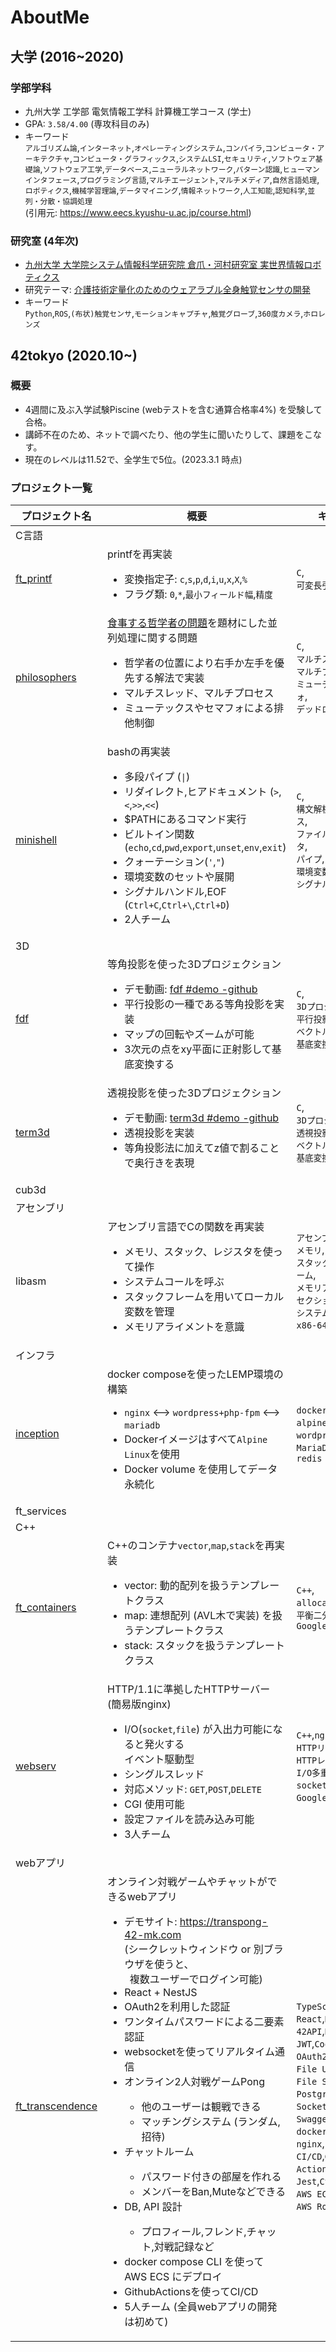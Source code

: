 # AboutMe

## 大学 (2016~2020)

### 学部学科

- 九州大学 工学部 電気情報工学科 計算機工学コース (学士)
- GPA: `3.58/4.00` (専攻科目のみ)
- キーワード  
  `アルゴリズム論`,`インターネット`,`オペレーティングシステム`,`コンパイラ`,`コンピュータ・アーキテクチャ`,`コンピュータ・グラフィックス`,`システムLSI`,`セキュリティ`,`ソフトウェア基礎論`,`ソフトウェア工学`,`データベース`,`ニューラルネットワーク`,`パターン認識`,`ヒューマンインタフェース`,`プログラミング言語`,`マルチエージェント`,`マルチメディア`,`自然言語処理`,`ロボティクス`,`機械学習理論`,`データマイニング`,`情報ネットワーク`,`人工知能`,`認知科学`,`並列・分散・協調処理`  
  (引用元: https://www.eecs.kyushu-u.ac.jp/course.html)

### 研究室 (4年次)

- [九州大学 大学院システム情報科学研究院 倉爪・河村研究室 実世界情報ロボティクス](https://robotics.ait.kyushu-u.ac.jp/)
- 研究テーマ: [介護技術定量化のためのウェアラブル全身触覚センサの開発](https://robotics.ait.kyushu-u.ac.jp/kurazume/papers/ROBOMECH20-2.pdf)
- キーワード  
  `Python`,`ROS`,`(布状)触覚センサ`,`モーションキャプチャ`,`触覚グローブ`,`360度カメラ`,`ホロレンズ`

## 42tokyo (2020.10~)

### 概要

- 4週間に及ぶ入学試験Piscine (webテストを含む通算合格率4%) を受験して合格。
- 講師不在のため、ネットで調べたり、他の学生に聞いたりして、課題をこなす。
- 現在のレベルは11.52で、全学生で5位。(2023.3.1 時点)

### プロジェクト一覧

| プロジェクト名 | 概要 | キーワード |
| ----------- | --- | ------- |
| C言語 |
| [ft\_printf](https://github.com/Masaya-Kamei/ft_printf) | printfを再実装 <ul><li>変換指定子: `c`,`s`,`p`,`d`,`i`,`u`,`x`,`X`,`%`</li><li>フラグ類: `0`,`*`,`最小フィールド幅`,`精度`</li></ul> | `C`,<br>`可変長引数` |
| [philosophers](https://github.com/Masaya-Kamei/philosophers) | [食事する哲学者の問題](https://ja.wikipedia.org/wiki/%E9%A3%9F%E4%BA%8B%E3%81%99%E3%82%8B%E5%93%B2%E5%AD%A6%E8%80%85%E3%81%AE%E5%95%8F%E9%A1%8C)を題材にした並列処理に関する問題 <ul><li>哲学者の位置により右手か左手を優先する解法で実装</li><li>マルチスレッド、マルチプロセス</li><li>ミューテックスやセマフォによる排他制御</li></ul> | `C`,<br>`マルチスレッド`,<br>`マルチプロセス`,<br>`ミューテックス`,`セマフォ`,<br>`デッドロック` |
| [minishell](https://github.com/Masaya-Kamei/minishell) | bashの再実装 <ul><li>多段パイプ (`\|`)</li><li>リダイレクト,ヒアドキュメント (`>`,`<`,`>>`,`<<`)</li><li>$PATHにあるコマンド実行</li><li>ビルトイン関数(`echo`,`cd`,`pwd`,`export`,`unset`,`env`,`exit`)</li><li>クォーテーション(`'`,`"`)</li><li>環境変数のセットや展開</li><li>シグナルハンドル,EOF (`Ctrl+C`,`Ctrl+\`,`Ctrl+D`)</li><li>2人チーム</li></ul> | `C`,<br>`構文解析`,`マルチプロセス`,<br>`ファイルディスクリプタ`,<br>`パイプ`,`リダイレクト`,<br>`環境変数`,<br>`シグナルハンドリング` |
| 3D |
| [fdf](https://github.com/Masaya-Kamei/fdf) | 等角投影を使った3Dプロジェクション<ul><li>デモ動画: [fdf #demo -github](https://github.com/Masaya-Kamei/fdf#demo)</li><li>平行投影の一種である等角投影を実装</li><li>マップの回転やズームが可能</li><li>3次元の点をxy平面に正射影して基底変換する</li></ul> | `C`,<br>`3Dプロジェクション`,<br>`平行投影`,`等角投影`,<br>`ベクトル`,`正射影`,<br>`基底変換`,`軸周りの回転` |
| [term3d](https://github.com/Masaya-Kamei/term3d) | 透視投影を使った3Dプロジェクション<ul><li>デモ動画: [term3d #demo -github](https://github.com/Masaya-Kamei/term3d#demo)</li><li>透視投影を実装</li><li>等角投影法に加えてz値で割ることで奥行きを表現</li></ul> | `C`,<br>`3Dプロジェクション`,<br>`透視投影`,<br>`ベクトル`,`正射影`,<br>`基底変換`,`軸周りの回転` |
| cub3d |
| アセンブリ |
| libasm | アセンブリ言語でCの関数を再実装 <ul><li>メモリ、スタック、レジスタを使って操作</li><li>システムコールを呼ぶ</li><li>スタックフレームを用いてローカル変数を管理</li><li>メモリアライメントを意識</li></ul> | `アセンブリ言語`,<br>`メモリ`,`レジスタ`,<br>`スタック`,`スタックフレーム`,<br>`メモリアライメント`,<br>`セクション`,<br>`システムコール`,<br>`x86-64`,`呼出規約` |
| インフラ |
| [inception](https://github.com/Masaya-Kamei/inception) | docker composeを使ったLEMP環境の構築　<ul><li>`nginx` <--> `wordpress+php-fpm` <--> `mariadb`</li><li>Dockerイメージはすべて`Alpine Linux`を使用</li><li>Docker volume を使用してデータ永続化</li></ul> | `docker compose`,<br>`alpine`,`nginx`,<br>`wordpress`,`php-fpm`,<br>`MariaDB`,`adminer`,<br>`redis` |
| ft_services |
| C++ |
| [ft\_containers](https://github.com/Masaya-Kamei/ft_containers) | C++のコンテナ`vector`,`map`,`stack`を再実装　<ul><li>vector: 動的配列を扱うテンプレートクラス</li><li>map: 連想配列 (AVL木で実装) を扱うテンプレートクラス</li><li>stack: スタックを扱うテンプレートクラス</li></ul> | `C++`,<br>`allocator`,`iterator`,<br>`平衡二分木`,`AVL木`,<br>`Google Test` |
| [webserv](https://github.com/Masaya-Kamei/webserv) | HTTP/1.1に準拠したHTTPサーバー (簡易版nginx) <ul><li>I/O(`socket`,`file`) が入出力可能になると発火する<br>イベント駆動型</li><li>シングルスレッド</li><li>対応メソッド: `GET`,`POST`,`DELETE`</li><li>CGI 使用可能</li><li>設定ファイルを読み込み可能</li><li>3人チーム</li></ul> | `C++`,`nginx`,<br>`HTTPリクエスト`,<br>`HTTPレスポンス`,<br>`I/O多重化`,`CGI`,<br>`socket通信`,<br>`Google Test`　|
| webアプリ |
| [ft\_transcendence](https://github.com/Masaya-Kamei/ft_transcendence) | オンライン対戦ゲームやチャットができるwebアプリ <ul><li>デモサイト: https://transpong-42-mk.com <br> (シークレットウィンドウ or 別ブラウザを使うと、<br>&nbsp;&nbsp;複数ユーザーでログイン可能) </li><li>React + NestJS</li><li>OAuth2を利用した認証</li><li>ワンタイムパスワードによる二要素認証</li><li>websocketを使ってリアルタイム通信</li><li>オンライン2人対戦ゲームPong</li><ul><li>他のユーザーは観戦できる</li><li>マッチングシステム (ランダム, 招待)</li></ul><li>チャットルーム</li><ul><li>パスワード付きの部屋を作れる</li><li>メンバーをBan,Muteなどできる</li></ul><li>DB, API 設計</li><ul><li>プロフィール,フレンド,チャット,対戦記録など</li></ul><li>docker compose CLI を使ってAWS ECS にデプロイ</li><li>GithubActionsを使ってCI/CD</li><li>5人チーム (全員webアプリの開発は初めて)</li></ul> | `TypeScript`,<br>`React`,`NestJS`,`Vite`,<br>`42API`,`REST API`,<br>`JWT`,`Cookie`,<br>`OAuth2`,`2FA`,`CORS`,<br>`File Upload`,<br>`File Stream`,<br>`PostgreSQL`,`Prisma`,<br>`Socket.IO`,`canvas`,<br>`Swagger`,<br>`docker compose`,<br>`nginx`,<br>`CI/CD`,`Github　Actions`,<br>`Jest`,`Cypress`,<br>`AWS ECS`,`AWS ECR`,<br>`AWS Route53`,`ACM` |
